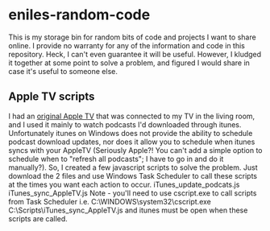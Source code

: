 # eniles-random-code
This is my storage bin for random bits of code and projects I want to share online.  I provide no warranty for any of the information and code in this repository.  Heck, I can't even guarantee it will be useful.  However, I kludged it together at some point to solve a problem, and figured I would share in case it's useful to someone else.

## Apple TV scripts
I had an [original Apple TV](https://support.apple.com/en-us/HT200008#appletv-1st) that was connected to my TV in the living room, and I used it mainly to watch podcasts I'd downloaded through itunes.  Unfortunately itunes on Windows does not provide the ability to schedule podcast download updates, nor does it allow you to schedule when itunes syncs with your AppleTV (Seriously Apple?! You can't add a simple option to schedule when to "refresh all podcasts"; I have to go in and do it manually?). So, I created a few javascript scripts to solve the problem.  Just download the 2 files and use Windows Task Scheduler to call these scripts at the times you want each action to occur.
iTunes_update_podcats.js
iTunes_sync_AppleTV.js
Note - you'll need to use cscript.exe to call scripts from Task Scheduler i.e. C:\WINDOWS\system32\cscript.exe C:\Scripts\iTunes_sync_AppleTV.js and itunes must be open when these scripts are called.
